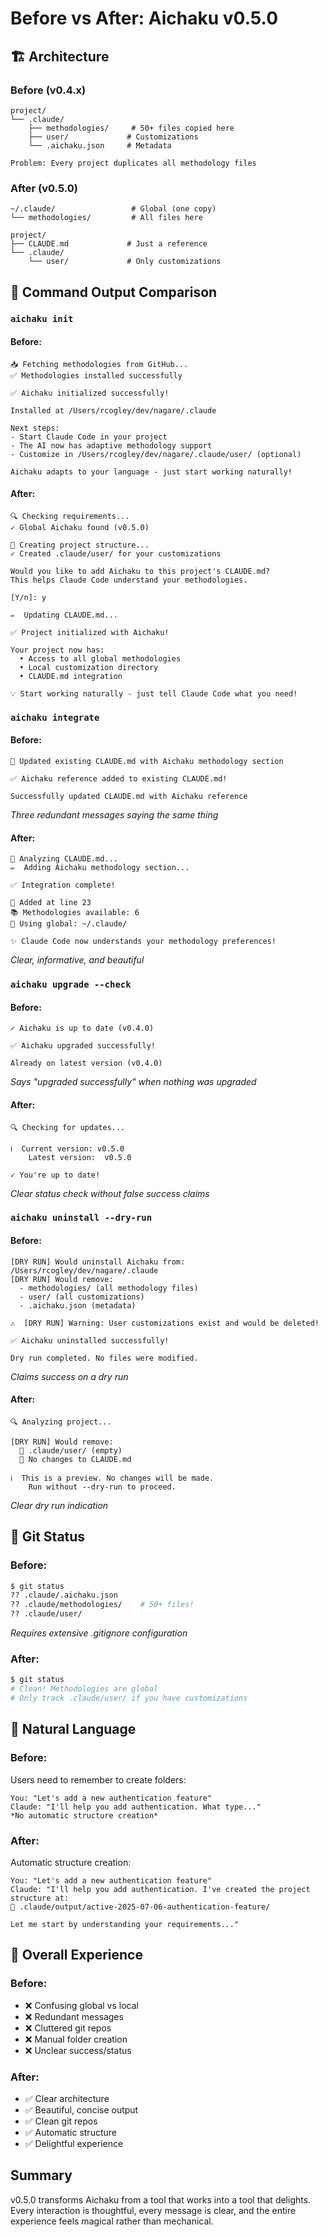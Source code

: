 # Before vs After: Aichaku v0.5.0

## 🏗️ Architecture

### Before (v0.4.x)

```
project/
└── .claude/
    ├── methodologies/     # 50+ files copied here
    ├── user/             # Customizations
    └── .aichaku.json     # Metadata

Problem: Every project duplicates all methodology files
```

### After (v0.5.0)

```
~/.claude/                 # Global (one copy)
└── methodologies/         # All files here

project/
├── CLAUDE.md             # Just a reference
└── .claude/
    └── user/             # Only customizations
```

## 💬 Command Output Comparison

### `aichaku init`

#### Before:

```
📥 Fetching methodologies from GitHub...
✅ Methodologies installed successfully

✅ Aichaku initialized successfully!

Installed at /Users/rcogley/dev/nagare/.claude

Next steps:
- Start Claude Code in your project
- The AI now has adaptive methodology support
- Customize in /Users/rcogley/dev/nagare/.claude/user/ (optional)

Aichaku adapts to your language - just start working naturally!
```

#### After:

```
🔍 Checking requirements...
✓ Global Aichaku found (v0.5.0)

📁 Creating project structure...
✓ Created .claude/user/ for your customizations

Would you like to add Aichaku to this project's CLAUDE.md?
This helps Claude Code understand your methodologies.

[Y/n]: y

✏️  Updating CLAUDE.md...

✅ Project initialized with Aichaku!

Your project now has:
  • Access to all global methodologies
  • Local customization directory
  • CLAUDE.md integration

💡 Start working naturally - just tell Claude Code what you need!
```

### `aichaku integrate`

#### Before:

```
📝 Updated existing CLAUDE.md with Aichaku methodology section

✅ Aichaku reference added to existing CLAUDE.md!

Successfully updated CLAUDE.md with Aichaku reference
```

*Three redundant messages saying the same thing*

#### After:

```
📄 Analyzing CLAUDE.md...
✏️  Adding Aichaku methodology section...

✅ Integration complete!

📍 Added at line 23
📚 Methodologies available: 6
🔗 Using global: ~/.claude/

✨ Claude Code now understands your methodology preferences!
```

*Clear, informative, and beautiful*

### `aichaku upgrade --check`

#### Before:

```
✓ Aichaku is up to date (v0.4.0)

✅ Aichaku upgraded successfully!

Already on latest version (v0.4.0)
```

*Says "upgraded successfully" when nothing was upgraded*

#### After:

```
🔍 Checking for updates...

ℹ️  Current version: v0.5.0
    Latest version:  v0.5.0

✓ You're up to date!
```

*Clear status check without false success claims*

### `aichaku uninstall --dry-run`

#### Before:

```
[DRY RUN] Would uninstall Aichaku from: /Users/rcogley/dev/nagare/.claude
[DRY RUN] Would remove:
  - methodologies/ (all methodology files)
  - user/ (all customizations)
  - .aichaku.json (metadata)

⚠️  [DRY RUN] Warning: User customizations exist and would be deleted!

✅ Aichaku uninstalled successfully!

Dry run completed. No files were modified.
```

*Claims success on a dry run*

#### After:

```
🔍 Analyzing project...

[DRY RUN] Would remove:
  📁 .claude/user/ (empty)
  📝 No changes to CLAUDE.md

ℹ️  This is a preview. No changes will be made.
    Run without --dry-run to proceed.
```

*Clear dry run indication*

## 🎯 Git Status

### Before:

```bash
$ git status
?? .claude/.aichaku.json
?? .claude/methodologies/    # 50+ files!
?? .claude/user/
```

*Requires extensive .gitignore configuration*

### After:

```bash
$ git status
# Clean! Methodologies are global
# Only track .claude/user/ if you have customizations
```

## 🧠 Natural Language

### Before:

Users need to remember to create folders:

```
You: "Let's add a new authentication feature"
Claude: "I'll help you add authentication. What type..."
*No automatic structure creation*
```

### After:

Automatic structure creation:

```
You: "Let's add a new authentication feature"
Claude: "I'll help you add authentication. I've created the project structure at:
📁 .claude/output/active-2025-07-06-authentication-feature/

Let me start by understanding your requirements..."
```

## 🌟 Overall Experience

### Before:

- ❌ Confusing global vs local
- ❌ Redundant messages
- ❌ Cluttered git repos
- ❌ Manual folder creation
- ❌ Unclear success/status

### After:

- ✅ Clear architecture
- ✅ Beautiful, concise output
- ✅ Clean git repos
- ✅ Automatic structure
- ✅ Delightful experience

## Summary

v0.5.0 transforms Aichaku from a tool that works into a tool that delights. Every interaction is thoughtful, every
message is clear, and the entire experience feels magical rather than mechanical.
